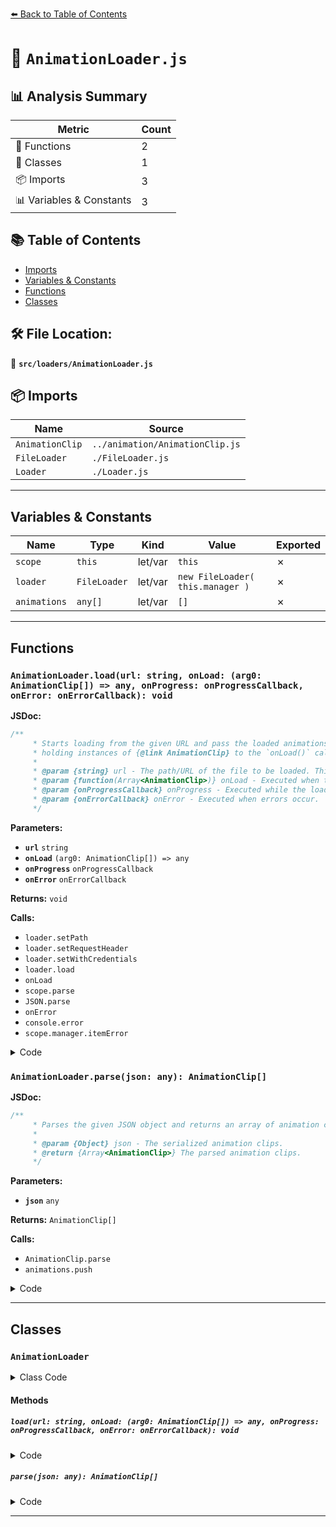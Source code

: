 [⬅️ Back to Table of Contents](../../index.md)

# 📄 `AnimationLoader.js`

## 📊 Analysis Summary

| Metric | Count |
|--------|-------|
| 🔧 Functions | 2 |
| 🧱 Classes | 1 |
| 📦 Imports | 3 |
| 📊 Variables & Constants | 3 |

## 📚 Table of Contents

- [Imports](#imports)
- [Variables & Constants](#variables-constants)
- [Functions](#functions)
- [Classes](#classes)

## 🛠️ File Location:
📂 **`src/loaders/AnimationLoader.js`**

## 📦 Imports

| Name | Source |
|------|--------|
| `AnimationClip` | `../animation/AnimationClip.js` |
| `FileLoader` | `./FileLoader.js` |
| `Loader` | `./Loader.js` |


---

## Variables & Constants

| Name | Type | Kind | Value | Exported |
|------|------|------|-------|----------|
| `scope` | `this` | let/var | `this` | ✗ |
| `loader` | `FileLoader` | let/var | `new FileLoader( this.manager )` | ✗ |
| `animations` | `any[]` | let/var | `[]` | ✗ |


---

## Functions

### `AnimationLoader.load(url: string, onLoad: (arg0: AnimationClip[]) => any, onProgress: onProgressCallback, onError: onErrorCallback): void`

**JSDoc:**
```typescript
/**
	 * Starts loading from the given URL and pass the loaded animations as an array
	 * holding instances of {@link AnimationClip} to the `onLoad()` callback.
	 *
	 * @param {string} url - The path/URL of the file to be loaded. This can also be a data URI.
	 * @param {function(Array<AnimationClip>)} onLoad - Executed when the loading process has been finished.
	 * @param {onProgressCallback} onProgress - Executed while the loading is in progress.
	 * @param {onErrorCallback} onError - Executed when errors occur.
	 */
```

**Parameters:**

- **`url`** `string`
- **`onLoad`** `(arg0: AnimationClip[]) => any`
- **`onProgress`** `onProgressCallback`
- **`onError`** `onErrorCallback`

**Returns:** `void`

**Calls:**

- `loader.setPath`
- `loader.setRequestHeader`
- `loader.setWithCredentials`
- `loader.load`
- `onLoad`
- `scope.parse`
- `JSON.parse`
- `onError`
- `console.error`
- `scope.manager.itemError`

<details><summary>Code</summary>

```typescript
load( url, onLoad, onProgress, onError ) {

		const scope = this;

		const loader = new FileLoader( this.manager );
		loader.setPath( this.path );
		loader.setRequestHeader( this.requestHeader );
		loader.setWithCredentials( this.withCredentials );
		loader.load( url, function ( text ) {

			try {

				onLoad( scope.parse( JSON.parse( text ) ) );

			} catch ( e ) {

				if ( onError ) {

					onError( e );

				} else {

					console.error( e );

				}

				scope.manager.itemError( url );

			}

		}, onProgress, onError );

	}
```
</details>

### `AnimationLoader.parse(json: any): AnimationClip[]`

**JSDoc:**
```typescript
/**
	 * Parses the given JSON object and returns an array of animation clips.
	 *
	 * @param {Object} json - The serialized animation clips.
	 * @return {Array<AnimationClip>} The parsed animation clips.
	 */
```

**Parameters:**

- **`json`** `any`

**Returns:** `AnimationClip[]`

**Calls:**

- `AnimationClip.parse`
- `animations.push`

<details><summary>Code</summary>

```typescript
parse( json ) {

		const animations = [];

		for ( let i = 0; i < json.length; i ++ ) {

			const clip = AnimationClip.parse( json[ i ] );

			animations.push( clip );

		}

		return animations;

	}
```
</details>


---

## Classes

### `AnimationLoader`

<details><summary>Class Code</summary>

```ts
class AnimationLoader extends Loader {

	/**
	 * Constructs a new animation loader.
	 *
	 * @param {LoadingManager} [manager] - The loading manager.
	 */
	constructor( manager ) {

		super( manager );

	}

	/**
	 * Starts loading from the given URL and pass the loaded animations as an array
	 * holding instances of {@link AnimationClip} to the `onLoad()` callback.
	 *
	 * @param {string} url - The path/URL of the file to be loaded. This can also be a data URI.
	 * @param {function(Array<AnimationClip>)} onLoad - Executed when the loading process has been finished.
	 * @param {onProgressCallback} onProgress - Executed while the loading is in progress.
	 * @param {onErrorCallback} onError - Executed when errors occur.
	 */
	load( url, onLoad, onProgress, onError ) {

		const scope = this;

		const loader = new FileLoader( this.manager );
		loader.setPath( this.path );
		loader.setRequestHeader( this.requestHeader );
		loader.setWithCredentials( this.withCredentials );
		loader.load( url, function ( text ) {

			try {

				onLoad( scope.parse( JSON.parse( text ) ) );

			} catch ( e ) {

				if ( onError ) {

					onError( e );

				} else {

					console.error( e );

				}

				scope.manager.itemError( url );

			}

		}, onProgress, onError );

	}

	/**
	 * Parses the given JSON object and returns an array of animation clips.
	 *
	 * @param {Object} json - The serialized animation clips.
	 * @return {Array<AnimationClip>} The parsed animation clips.
	 */
	parse( json ) {

		const animations = [];

		for ( let i = 0; i < json.length; i ++ ) {

			const clip = AnimationClip.parse( json[ i ] );

			animations.push( clip );

		}

		return animations;

	}

}
```
</details>

#### Methods

##### `load(url: string, onLoad: (arg0: AnimationClip[]) => any, onProgress: onProgressCallback, onError: onErrorCallback): void`

<details><summary>Code</summary>

```ts
load( url, onLoad, onProgress, onError ) {

		const scope = this;

		const loader = new FileLoader( this.manager );
		loader.setPath( this.path );
		loader.setRequestHeader( this.requestHeader );
		loader.setWithCredentials( this.withCredentials );
		loader.load( url, function ( text ) {

			try {

				onLoad( scope.parse( JSON.parse( text ) ) );

			} catch ( e ) {

				if ( onError ) {

					onError( e );

				} else {

					console.error( e );

				}

				scope.manager.itemError( url );

			}

		}, onProgress, onError );

	}
```
</details>

##### `parse(json: any): AnimationClip[]`

<details><summary>Code</summary>

```ts
parse( json ) {

		const animations = [];

		for ( let i = 0; i < json.length; i ++ ) {

			const clip = AnimationClip.parse( json[ i ] );

			animations.push( clip );

		}

		return animations;

	}
```
</details>


---